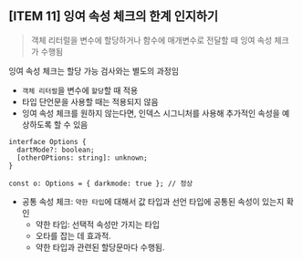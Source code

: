 ## [ITEM 11] 잉여 속성 체크의 한계 인지하기

> 객체 리터럴을 변수에 할당하거나 함수에 매개변수로 전달할 때 잉여 속성 체크가 수행됨

잉여 속성 체크는 할당 가능 검사와는 별도의 과정임

- `객체 리터럴`을 변수에 `할당`할 때 적용
- 타입 단언문을 사용할 때는 적용되지 않음
- 잉여 속성 체크를 원하지 않는다면, 인덱스 시그니처를 사용해 추가적인 속성을 예상하도록 할 수 있음

```tsx
interface Options {
  dartMode?: boolean;
  [otherOPtions: string]: unknown;
}

const o: Options = { darkmode: true }; // 정상
```

- 공통 속성 체크: `약한 타입`에 대해서 값 타입과 선언 타입에 공통된 속성이 있는지 확인
  - 약한 타입: 선택적 속성만 가지는 타입
  - 오타를 잡는 데 효과적.
  - 약한 타입과 관련된 할당문마다 수행됨.
